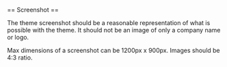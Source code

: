 == Screenshot ==

The theme screenshot should be a reasonable representation of what is possible with the theme. It should not be an image of only a company name or logo.

Max dimensions of a screenshot can be 1200px x 900px. Images should be 4:3 ratio.
